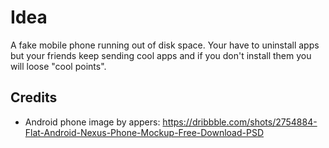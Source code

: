 # Idea

A fake mobile phone running out of disk space. Your have to uninstall apps but your friends keep sending cool apps
and if you don't install them you will loose "cool points".

## Credits

- Android phone image by appers: https://dribbble.com/shots/2754884-Flat-Android-Nexus-Phone-Mockup-Free-Download-PSD
